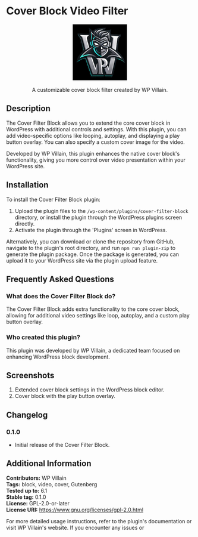 # Cover Block Video Filter

<p align="center">
    <img alt="WP Villain" src="./wpvillain.png" height="150" >
	<!-- https://github.com/user-attachments/assets/e7161f40-fdd1-4836-b73f-5a0a2bdebe9d -->
</p>

<p align="center">
    A customizable cover block filter created by WP Villain.
</p>

## Description

The Cover Filter Block allows you to extend the core cover block in WordPress with additional controls and settings. With this plugin, you can add video-specific options like looping, autoplay, and displaying a play button overlay. You can also specify a custom cover image for the video.

Developed by WP Villain, this plugin enhances the native cover block's functionality, giving you more control over video presentation within your WordPress site.

## Installation

To install the Cover Filter Block plugin:

1. Upload the plugin files to the `/wp-content/plugins/cover-filter-block` directory, or install the plugin through the WordPress plugins screen directly.
2. Activate the plugin through the 'Plugins' screen in WordPress.

Alternatively, you can download or clone the repository from GitHub, navigate to the plugin's root directory, and run `npm run plugin-zip` to generate the plugin package. Once the package is generated, you can upload it to your WordPress site via the plugin upload feature.

## Frequently Asked Questions

### What does the Cover Filter Block do?

The Cover Filter Block adds extra functionality to the core cover block, allowing for additional video settings like loop, autoplay, and a custom play button overlay.

### Who created this plugin?

This plugin was developed by WP Villain, a dedicated team focused on enhancing WordPress block development.

## Screenshots

1. Extended cover block settings in the WordPress block editor.
2. Cover block with the play button overlay.

## Changelog

### 0.1.0
- Initial release of the Cover Filter Block.

## Additional Information

**Contributors:** WP Villain  
**Tags:** block, video, cover, Gutenberg  
**Tested up to:** 6.1  
**Stable tag:** 0.1.0  
**License:** GPL-2.0-or-later  
**License URI:** https://www.gnu.org/licenses/gpl-2.0.html  


For more detailed usage instructions, refer to the plugin's documentation or visit WP Villain's website. If you encounter any issues or
